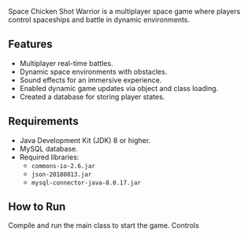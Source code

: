 Space Chicken Shot Warrior is a multiplayer space game where players control spaceships and battle in dynamic environments.

## Features

- Multiplayer real-time battles.
- Dynamic space environments with obstacles.
- Sound effects for an immersive experience.
- Enabled dynamic game updates via object and class loading.
- Created a database for storing player states.

## Requirements

- Java Development Kit (JDK) 8 or higher.
- MySQL database.
- Required libraries:
  - `commons-io-2.6.jar`
  - `json-20180813.jar`
  - `mysql-connector-java-8.0.17.jar`
 
 ## How to Run
Compile and run the main class to start the game.
Controls
